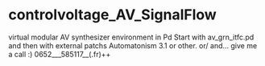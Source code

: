 # controlvoltage_AV_SignalFlow
virtual modular AV synthesizer environment in Pd
Start with av_grn_itfc.pd and then with external patchs Automatonism 3.1 or other.
or/ and... give me a call :) 0652___585117__(.fr)++

